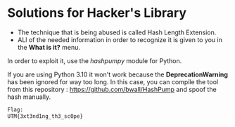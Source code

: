 # Solutions for Hacker's Library

* The technique that is being abused is called Hash Length Extension.
* ALl of the needed information in order to recognize it is given to you in the __What is it?__ menu. 

In order to exploit it, use the *hashpumpy* module for Python.

If you are using Python 3.10 it won't work because the __DeprecationWarning__ has been ignored for way too long.
In this case, you can compile the tool from this repository : https://github.com/bwall/HashPump and spoof the hash manually.

```txt
Flag: 
UTM{3xt3nd1ng_th3_sc0pe}
```
